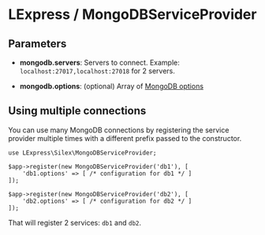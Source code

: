 LExpress / MongoDBServiceProvider
===============================

Parameters
-------------

 * **mongodb.servers**: Servers to connect.
   Example: `localhost:27017,localhost:27018` for 2 servers.

 * **mongodb.options**: (optional) Array of [MongoDB options](http://www.php.net/manual/en/mongoclient.construct.php)

Using multiple connections
--------------------------

You can use many MongoDB connections by registering the service provider multiple times
with a different prefix passed to the constructor.

    use LExpress\Silex\MongoDBServiceProvider;

    $app->register(new MongoDBServiceProvider('db1'), [
        'db1.options' => [ /* configuration for db1 */ ]
    ]);

    $app->register(new MongoDBServiceProvider('db2'), [
        'db2.options' => [ /* configuration for db2 */ ]
    ]);

That will register 2 services: `db1` and `db2`.
